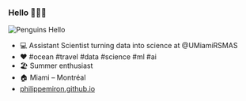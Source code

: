 ### Hello 👋👨‍💻

![Penguins Hello](https://media1.tenor.com/images/122d0649573307269c64e4eb240f0e22/tenor.gif?itemid=5441146)

- 💻 Assistant Scientist turning data into science at @UMiamiRSMAS
- ♥️ #ocean #travel #data #science #ml #ai
- 🏖️ Summer enthusiast
- 🏠 Miami – Montréal
- [philippemiron.github.io](https://philippemiron.github.io/)

<!--
**philippemiron/philippemiron** is a ✨ _special_ ✨ repository because its `README.md` (this file) appears on your GitHub profile.

Here are some ideas to get you started:

- 🔭 I’m currently working on ...
- 🌱 I’m currently learning ...
- 👯 I’m looking to collaborate on ...
- 🤔 I’m looking for help with ...
- 💬 Ask me about ...
- 📫 How to reach me: ...
- 😄 Pronouns: ...
- ⚡ Fun fact: ...
-->
